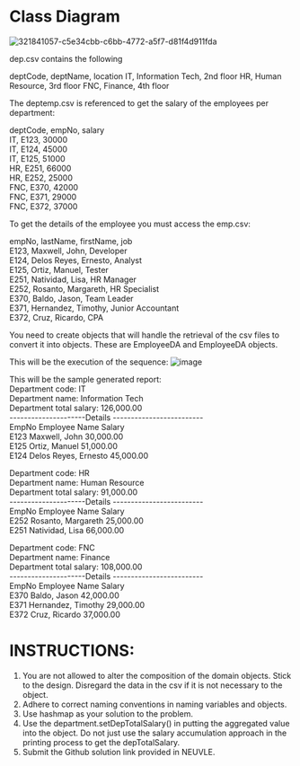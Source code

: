 # Class Diagram


![321841057-c5e34cbb-c6bb-4772-a5f7-d81f4d911fda](https://github.com/ARobeeHerrera/Herrera_Lab-Assignment-5/assets/152839434/c1276b50-a766-4d91-838a-a6c6878c2465)

dep.csv contains the following

deptCode, deptName, location
IT, Information Tech, 2nd floor
HR, Human Resource, 3rd floor
FNC, Finance, 4th floor

The deptemp.csv is referenced to get the salary  of the employees per department:

deptCode, empNo, salary  
IT, E123, 30000  
IT, E124, 45000  
IT, E125, 51000  
HR, E251, 66000  
HR, E252, 25000   
FNC, E370, 42000  
FNC, E371, 29000  
FNC, E372, 37000  

To get the details of the employee you must access the emp.csv:  

empNo, lastName, firstName, job  
E123, Maxwell, John, Developer  
E124, Delos Reyes, Ernesto, Analyst  
E125, Ortiz, Manuel, Tester  
E251, Natividad, Lisa, HR Manager  
E252, Rosanto, Margareth, HR Specialist  
E370, Baldo, Jason, Team Leader  
E371, Hernandez, Timothy, Junior Accountant  
E372, Cruz, Ricardo, CPA  
 
You need to create objects that will handle the retrieval of the csv files to convert it into objects.  These are EmployeeDA and EmployeeDA objects.    

This will be the execution of the sequence:
![image](https://github.com/ARobeeHerrera/Herrera_Lab-Assignment-5/assets/152839434/237c9164-f7b0-4196-adcd-e4ea4c08b5c6)

This will be the sample generated report:  
Department code: IT  
Department name: Information Tech  
Department total salary: 126,000.00  
---------------------Details -------------------------  
EmpNo		 Employee Name	Salary  
E123		Maxwell, John			30,000.00  
E125		Ortiz, Manuel			51,000.00  
E124		Delos Reyes, Ernesto		45,000.00  

Department code: HR  
Department name: Human Resource  
Department total salary: 91,000.00  
---------------------Details -------------------------  
EmpNo		 Employee Name	Salary  
E252		Rosanto, Margareth		25,000.00  
E251		Natividad, Lisa		66,000.00  

Department code: FNC    
Department name: Finance    
Department total salary: 108,000.00    
---------------------Details -------------------------  
EmpNo		 Employee Name	Salary  
E370		Baldo, Jason			42,000.00  
E371		Hernandez, Timothy		29,000.00  
E372		Cruz, Ricardo			37,000.00  
  
# INSTRUCTIONS:
1. You are not allowed to alter the composition of the domain objects.  Stick to the design. Disregard the data in the csv if it is not necessary to the object.
2. Adhere to correct naming conventions in naming variables and objects.
3. Use hashmap as your solution to the problem.
4. Use the department.setDepTotalSalary() in putting the aggregated value into the object.  Do not just use the salary accumulation approach in the printing process to get the depTotalSalary.
5. Submit the Github solution link provided in NEUVLE.


